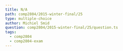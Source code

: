 ```yaml
---
title: N/A
path: comp2804/2015-winter-final/25
type: multiple-choice
author: Michiel Smid
question: comp2804/2015-winter-final/25/question.ts
tags:
  - comp2804
  - comp2804-exam
---
```

